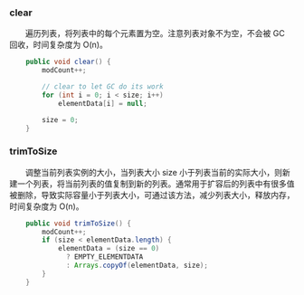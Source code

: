 
### clear
　　遍历列表，将列表中的每个元素置为空。注意列表对象不为空，不会被 GC 回收，时间复杂度为 O(n)。

```java
    public void clear() {
        modCount++;

        // clear to let GC do its work
        for (int i = 0; i < size; i++)
            elementData[i] = null;

        size = 0;
    }
```

### trimToSize
　　调整当前列表实例的大小，当列表大小 size 小于列表当前的实际大小，则新建一个列表，将当前列表的值复制到新的列表。通常用于扩容后的列表中有很多值被删除，导致实际容量小于列表大小，可通过该方法，减少列表大小，释放内存，时间复杂度为 O(n)。

```java
    public void trimToSize() {
        modCount++;
        if (size < elementData.length) {
            elementData = (size == 0)
              ? EMPTY_ELEMENTDATA
              : Arrays.copyOf(elementData, size);
        }
    }
```
